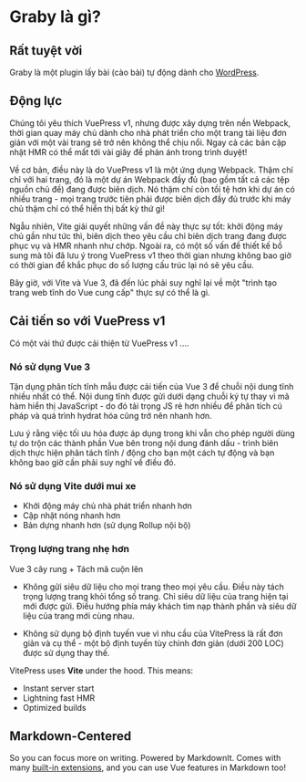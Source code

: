 # Graby là gì?
## Rất tuyệt vời
Graby là một plugin lấy bài (cào bài) tự động dành cho [WordPress](https://wordpress.org/).

## Động lực

Chúng tôi yêu thích VuePress v1, nhưng được xây dựng trên nền Webpack, thời gian quay máy chủ dành cho nhà phát triển cho một trang tài liệu đơn giản với một vài trang sẽ trở nên không thể chịu nổi. Ngay cả các bản cập nhật HMR có thể mất tới vài giây để phản ánh trong trình duyệt!

Về cơ bản, điều này là do VuePress v1 là một ứng dụng Webpack. Thậm chí chỉ với hai trang, đó là một dự án Webpack đầy đủ (bao gồm tất cả các tệp nguồn chủ đề) đang được biên dịch. Nó thậm chí còn tồi tệ hơn khi dự án có nhiều trang - mọi trang trước tiên phải được biên dịch đầy đủ trước khi máy chủ thậm chí có thể hiển thị bất kỳ thứ gì!

Ngẫu nhiên, Vite giải quyết những vấn đề này thực sự tốt: khởi động máy chủ gần như tức thì, biên dịch theo yêu cầu chỉ biên dịch trang đang được phục vụ và HMR nhanh như chớp. Ngoài ra, có một số vấn đề thiết kế bổ sung mà tôi đã lưu ý trong VuePress v1 theo thời gian nhưng không bao giờ có thời gian để khắc phục do số lượng cấu trúc lại nó sẽ yêu cầu.

Bây giờ, với Vite và Vue 3, đã đến lúc phải suy nghĩ lại về một "trình tạo trang web tĩnh do Vue cung cấp" thực sự có thể là gì.

## Cải tiến so với VuePress v1

Có một vài thứ được cải thiện từ VuePress v1 ....

### Nó sử dụng Vue 3

Tận dụng phân tích tĩnh mẫu được cải tiến của Vue 3 để chuỗi nội dung tĩnh nhiều nhất có thể. Nội dung tĩnh được gửi dưới dạng chuỗi ký tự thay vì mã hàm hiển thị JavaScript - do đó tải trọng JS rẻ hơn nhiều để phân tích cú pháp và quá trình hydrat hóa cũng trở nên nhanh hơn.

Lưu ý rằng việc tối ưu hóa được áp dụng trong khi vẫn cho phép người dùng tự do trộn các thành phần Vue bên trong nội dung đánh dấu - trình biên dịch thực hiện phân tách tĩnh / động cho bạn một cách tự động và bạn không bao giờ cần phải suy nghĩ về điều đó.

### Nó sử dụng Vite dưới mui xe

- Khởi động máy chủ nhà phát triển nhanh hơn
- Cập nhật nóng nhanh hơn
- Bản dựng nhanh hơn (sử dụng Rollup nội bộ)


### Trọng lượng trang nhẹ hơn

Vue 3 cây rung + Tách mã cuộn lên

- Không gửi siêu dữ liệu cho mọi trang theo mọi yêu cầu. Điều này tách trọng lượng trang khỏi tổng số trang. Chỉ siêu dữ liệu của trang hiện tại mới được gửi. Điều hướng phía máy khách tìm nạp thành phần và siêu dữ liệu của trang mới cùng nhau.

- Không sử dụng bộ định tuyến vue vì nhu cầu của VitePress là rất đơn giản và cụ thể - một bộ định tuyến tùy chỉnh đơn giản (dưới 200 LOC) được sử dụng thay thế.

VitePress uses **Vite** under the hood. This means:

- Instant server start
- Lightning fast HMR
- Optimized builds

## Markdown-Centered

So you can focus more on writing. Powered by MarkdownIt. Comes with many [built-in extensions](https://vitepress.vuejs.org/guide/markdown), and you can use Vue features in Markdown too!
